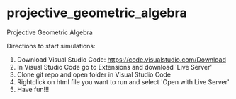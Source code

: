 # projective_geometric_algebra
Projective Geometric Algebra 

Directions to start simulations:
1. Download Visual Studio Code: https://code.visualstudio.com/Download
2. In Visual Studio Code go to Extensions and download 'Live Server'
3. Clone git repo and open folder in Visual Studio Code
4. Rightclick on html file you want to run and select 'Open with Live Server'
5. Have fun!!!
